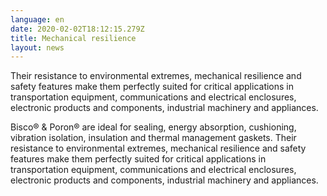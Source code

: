 ```yaml
---
language: en
date: 2020-02-02T18:12:15.279Z
title: Mechanical resilience
layout: news
---
```

Their resistance to environmental extremes, mechanical resilience and safety features make them perfectly suited for critical applications in transportation equipment, communications and electrical enclosures, electronic products and components, industrial machinery and appliances.


Bisco® & Poron® are ideal for sealing, energy absorption, cushioning, vibration isolation, insulation and thermal management gaskets. Their resistance to environmental extremes, mechanical resilience and safety features make them perfectly suited for critical applications in transportation equipment, communications and electrical enclosures, electronic products and components, industrial machinery and appliances.
